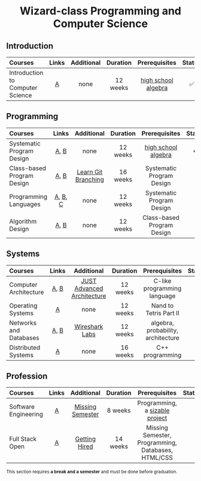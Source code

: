 <div align="center" style="text-align: center">
<h1>Wizard-class Programming and Computer Science</h1>
</div>

## Introduction

Courses | Links | Additional | Duration | Prerequisites | Status
:-- | :--: | :--: | :--: | :--: | :--:
Introduction to Computer Science | [A](https://cs50.harvard.edu/x/2025/) | none | 12 weeks | [high school algebra](https://www.khanacademy.org/math/algebra-home) | ✅

## Programming
Courses | Links | Additional | Duration | Prerequisites | Status
:-- | :--: | :--: | :--: | :--: | :--:
Systematic Program Design | [A](https://www.edx.org/learn/coding/university-of-british-columbia-how-to-code-simple-data), [B](https://www.edx.org/learn/coding/university-of-british-columbia-how-to-code-complex-data) | none | 12 weeks | [high school algebra](https://www.khanacademy.org/math/algebra-home) | <-
Class-based Program Design | [A](https://course.ccs.neu.edu/cs2510sp22/index.html), [B](https://course.ccs.neu.edu/cs3500f19/) | [Learn Git Branching](https://learngitbranching.js.org/) | 16 weeks | Systematic Program Design |  |
Programming Languages | [A](https://www.coursera.org/learn/programming-languages), [B](https://www.coursera.org/learn/programming-languages-part-b), [C](https://www.coursera.org/learn/programming-languages-part-c) | none | 12 weeks | Systematic Program Design |  | 
Algorithm Design | [A](https://www.coursera.org/learn/algorithms-part1), [B](https://www.coursera.org/learn/algorithms-part2) | none | 12 weeks | Class-based Program Design |  |

## Systems
Courses | Links | Additional | Duration | Prerequisites | Status
:-- | :--: | :--: | :--: | :--: | :--:
Computer Architecture | [A](https://www.coursera.org/learn/build-a-computer), [B](https://www.coursera.org/learn/nand2tetris2) | [JUST Advanced Architecture](https://www.youtube.com/playlist?list=PLQikMCtL7cRhIy_FU3xV6d4RalUzSre_M)  |  12 weeks | C-like programming language | <-
Operating Systems | [A](coursepages/ostep/README.md) | none | 12 weeks | Nand to Tetris Part II | 
Networks and Databases| [A](http://gaia.cs.umass.edu/kurose_ross/online_lectures.htm), [B](https://www.youtube.com/playlist?list=PLYp4IGUhNFmw8USiYMJvCUjZe79fvyYge) | [Wireshark Labs](http://gaia.cs.umass.edu/kurose_ross/wireshark.php) | 12 weeks | algebra, probability, architecture |
Distributed Systems | [A](https://www.coursera.org/specializations/cloud-computing) | none | 16 weeks | C++ programming |

## Profession
Courses | Links | Additional | Duration | Prerequisites | Status
:-- | :--: | :--: | :--: | :--: | :--:
Software Engineering | [A](https://www.edx.org/learn/software-engineering/university-of-british-columbia-software-engineering-introduction) | [Missing Semester](https://missing.csail.mit.edu/) | 8 weeks | Programming, a [sizable project](FAQ.md#why-require-experience-with-a-sizable-project-before-the-Software-Engineering-courses)  | 
Full Stack Open | [A](https://fullstackopen.com/en/) | [Getting Hired](https://www.theodinproject.com/paths/full-stack-javascript/courses/getting-hired) | 14 weeks | Missing Semester, Programming, Databases, HTML/CSS | 

<sub>This section requires **a break and a semester** and must be done before graduation.</sub>
